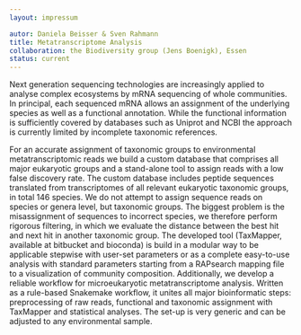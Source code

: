 ```yaml
---
layout: impressum

autor: Daniela Beisser & Sven Rahmann
title: Metatranscriptome Analysis
collaboration: the Biodiversity group (Jens Boenigk), Essen
status: current
---
```

Next generation sequencing technologies are increasingly applied to analyse complex ecosystems by mRNA sequencing of whole communities. In principal, each sequenced mRNA allows an assignment of the underlying species as well as a functional annotation. While the functional information is sufficiently covered by databases such as Uniprot and NCBI the approach is currently limited by incomplete taxonomic references.

For an accurate assignment of taxonomic groups to environmental metatranscriptomic reads we build a custom database that comprises all major eukaryotic groups and a stand-alone tool to assign reads with a low false discovery rate.
The custom database includes peptide sequences translated from transcriptomes of all relevant eukaryotic taxonomic groups, in total 146 species. We do not attempt to assign sequence reads on species or genera level, but taxonomic groups. The biggest problem is the misassignment of sequences to incorrect species, we therefore perform rigorous filtering, in which we evaluate the distance between the best hit and next hit in another taxonomic group. The developed tool (TaxMapper, available at bitbucket and bioconda) is build in a modular way to be applicable stepwise with user-set parameters or as a complete easy-to-use analysis with standard parameters starting from a RAPsearch mapping file to a visualization of community composition.
Additionally, we develop a reliable workflow for microeukaryotic metatranscriptome analysis. Written as a rule-based Snakemake workflow, it unites all major bioinformatic steps: preprocessing of raw reads, functional and taxonomic assignment with TaxMapper and statistical analyses. The set-up is very generic and can be adjusted to any environmental sample.
